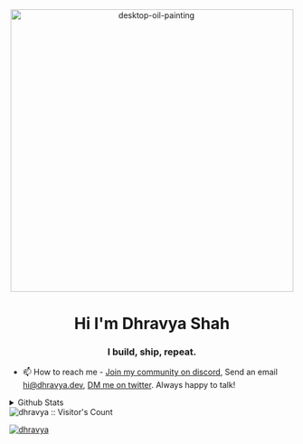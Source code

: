 <div align="center">
<img width="500" alt="desktop-oil-painting" src="https://github.com/Dhravya/dhravya/assets/63950637/659525ed-cee5-4eeb-8267-4eeb747981e2">
</div>

<h1 align="center">Hi I'm Dhravya Shah</h1>
<h3 align="center">I build, ship, repeat.</h3>

- 📫 How to reach me - [Join my community on discord](https://dhr.wtf/code), Send an email [hi@dhravya.dev](mailto:hi@dhravya.dev), [DM me on twitter](https://twitter.com/messages/compose?recipient_id=1136175005060878337). Always happy to talk!


<details>
  <summary>Github Stats</summary>
  <p><img align="left" src="https://github-readme-stats.vercel.app/api/top-langs?username=dhravya&show_icons=true&locale=en&layout=compact&theme=cobalt" alt="dhravya" /></p>

<p>&nbsp;<img align="center" src="https://github-readme-stats.vercel.app/api?username=dhravya&show_icons=true&locale=en&theme=cobalt" alt="dhravya" /></p>

<p><img align="center" src="https://github-readme-streak-stats.herokuapp.com/?user=dhravya&theme=cobalt" alt="dhravya" /></p>
</details>
<img src="https://profile-counter.glitch.me/dhravya/count.svg" alt="dhravya :: Visitor's Count" />

<p align="left"> <a href="https://github.com/ryo-ma/github-profile-trophy"><img src="https://github-profile-trophy.vercel.app/?username=dhravya" alt="dhravya" /></a> </p>
